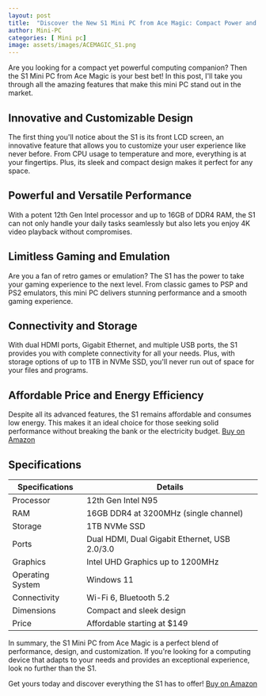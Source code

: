 ```yaml
---
layout: post
title:  "Discover the New S1 Mini PC from Ace Magic: Compact Power and Unlimited Customization"
author: Mini-PC
categories: [ Mini pc]
image: assets/images/ACEMAGIC_S1.png
--- 
```


Are you looking for a compact yet powerful computing companion? Then the S1 Mini PC from Ace Magic is your best bet! In this post, I'll take you through all the amazing features that make this mini PC stand out in the market.

## Innovative and Customizable Design

The first thing you'll notice about the S1 is its front LCD screen, an innovative feature that allows you to customize your user experience like never before. From CPU usage to temperature and more, everything is at your fingertips. Plus, its sleek and compact design makes it perfect for any space.

## Powerful and Versatile Performance

With a potent 12th Gen Intel processor and up to 16GB of DDR4 RAM, the S1 can not only handle your daily tasks seamlessly but also lets you enjoy 4K video playback without compromises.

## Limitless Gaming and Emulation

Are you a fan of retro games or emulation? The S1 has the power to take your gaming experience to the next level. From classic games to PSP and PS2 emulators, this mini PC delivers stunning performance and a smooth gaming experience.

## Connectivity and Storage

With dual HDMI ports, Gigabit Ethernet, and multiple USB ports, the S1 provides you with complete connectivity for all your needs. Plus, with storage options of up to 1TB in NVMe SSD, you'll never run out of space for your files and programs.

## Affordable Price and Energy Efficiency

Despite all its advanced features, the S1 remains affordable and consumes low energy. This makes it an ideal choice for those seeking solid performance without breaking the bank or the electricity budget.  [Buy on Amazon](https://amzn.to/3xxNqBo)

## Specifications

| Specifications         | Details                                    |
|------------------------|--------------------------------------------|
| Processor              | 12th Gen Intel N95                         |
| RAM                    | 16GB DDR4 at 3200MHz (single channel)      |
| Storage                | 1TB NVMe SSD                               |
| Ports                  | Dual HDMI, Dual Gigabit Ethernet, USB 2.0/3.0 |
| Graphics               | Intel UHD Graphics up to 1200MHz           |
| Operating System       | Windows 11                                 |
| Connectivity           | Wi-Fi 6, Bluetooth 5.2                     |
| Dimensions             | Compact and sleek design                    |
| Price                  | Affordable starting at $149                 |

In summary, the S1 Mini PC from Ace Magic is a perfect blend of performance, design, and customization. If you're looking for a computing device that adapts to your needs and provides an exceptional experience, look no further than the S1.

Get yours today and discover everything the S1 has to offer! [Buy on Amazon](https://amzn.to/3xxNqBo)